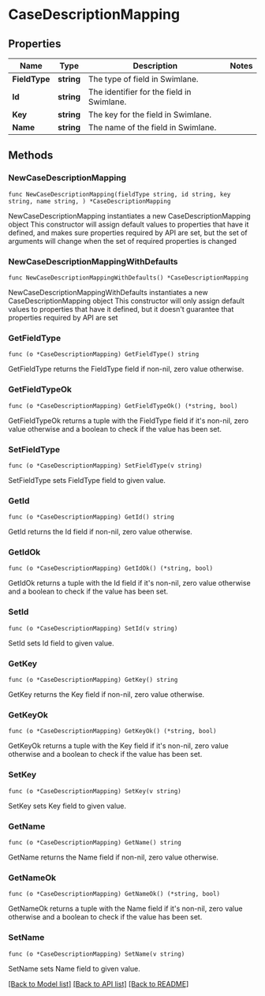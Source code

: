 # CaseDescriptionMapping

## Properties

Name | Type | Description | Notes
------------ | ------------- | ------------- | -------------
**FieldType** | **string** | The type of field in Swimlane. | 
**Id** | **string** | The identifier for the field in Swimlane. | 
**Key** | **string** | The key for the field in Swimlane. | 
**Name** | **string** | The name of the field in Swimlane. | 

## Methods

### NewCaseDescriptionMapping

`func NewCaseDescriptionMapping(fieldType string, id string, key string, name string, ) *CaseDescriptionMapping`

NewCaseDescriptionMapping instantiates a new CaseDescriptionMapping object
This constructor will assign default values to properties that have it defined,
and makes sure properties required by API are set, but the set of arguments
will change when the set of required properties is changed

### NewCaseDescriptionMappingWithDefaults

`func NewCaseDescriptionMappingWithDefaults() *CaseDescriptionMapping`

NewCaseDescriptionMappingWithDefaults instantiates a new CaseDescriptionMapping object
This constructor will only assign default values to properties that have it defined,
but it doesn't guarantee that properties required by API are set

### GetFieldType

`func (o *CaseDescriptionMapping) GetFieldType() string`

GetFieldType returns the FieldType field if non-nil, zero value otherwise.

### GetFieldTypeOk

`func (o *CaseDescriptionMapping) GetFieldTypeOk() (*string, bool)`

GetFieldTypeOk returns a tuple with the FieldType field if it's non-nil, zero value otherwise
and a boolean to check if the value has been set.

### SetFieldType

`func (o *CaseDescriptionMapping) SetFieldType(v string)`

SetFieldType sets FieldType field to given value.


### GetId

`func (o *CaseDescriptionMapping) GetId() string`

GetId returns the Id field if non-nil, zero value otherwise.

### GetIdOk

`func (o *CaseDescriptionMapping) GetIdOk() (*string, bool)`

GetIdOk returns a tuple with the Id field if it's non-nil, zero value otherwise
and a boolean to check if the value has been set.

### SetId

`func (o *CaseDescriptionMapping) SetId(v string)`

SetId sets Id field to given value.


### GetKey

`func (o *CaseDescriptionMapping) GetKey() string`

GetKey returns the Key field if non-nil, zero value otherwise.

### GetKeyOk

`func (o *CaseDescriptionMapping) GetKeyOk() (*string, bool)`

GetKeyOk returns a tuple with the Key field if it's non-nil, zero value otherwise
and a boolean to check if the value has been set.

### SetKey

`func (o *CaseDescriptionMapping) SetKey(v string)`

SetKey sets Key field to given value.


### GetName

`func (o *CaseDescriptionMapping) GetName() string`

GetName returns the Name field if non-nil, zero value otherwise.

### GetNameOk

`func (o *CaseDescriptionMapping) GetNameOk() (*string, bool)`

GetNameOk returns a tuple with the Name field if it's non-nil, zero value otherwise
and a boolean to check if the value has been set.

### SetName

`func (o *CaseDescriptionMapping) SetName(v string)`

SetName sets Name field to given value.



[[Back to Model list]](../README.md#documentation-for-models) [[Back to API list]](../README.md#documentation-for-api-endpoints) [[Back to README]](../README.md)


